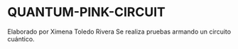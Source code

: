 # QUANTUM-PINK-CIRCUIT
Elaborado por Ximena Toledo Rivera
Se realiza pruebas armando un circuito cuántico.
